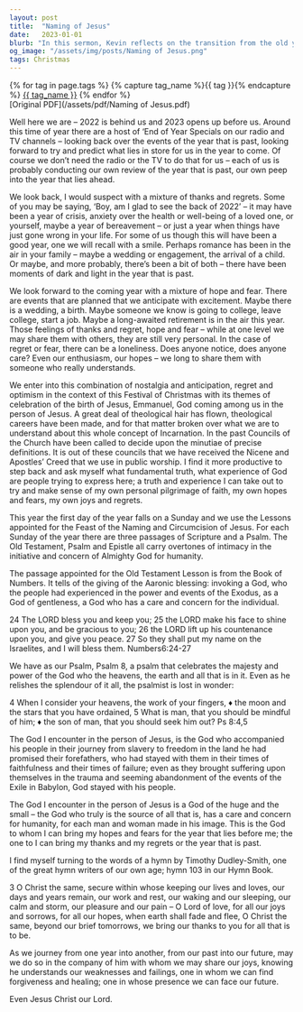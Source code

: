```yaml
---
layout: post
title:  "Naming of Jesus"
date:   2023-01-01
blurb: "In this sermon, Kevin reflects on the transition from the old year to the new one, acknowledging the mixture of emotions that come with it. He emphasizes the constant presence of God in our lives, regardless of our circumstances. The sermon also highlights the significance of the Feast of the Naming and Circumcision of Jesus, and how it underscores God's care and concern for humanity."
og_image: "/assets/img/posts/Naming of Jesus.png"
tags: Christmas
---    
```

<div class="tag-pills">
  {% for tag in page.tags %}
    {% capture tag_name %}{{ tag }}{% endcapture %}
    <a href="{{ site.baseurl }}/tag/{{ tag_name | slugify }}" class="tag-pill">{{ tag_name }}</a>
  {% endfor %}
</div>
[Original PDF](/assets/pdf/Naming of Jesus.pdf)

Well here we are – 2022 is behind us and 2023 opens up before us. Around this time of year there are a host of ‘End of Year Specials on our radio and TV channels – looking back over the events of the year that is past, looking forward to try and predict what lies in store for us in the year to come. Of course we don’t need the radio or the TV to do that for us – each of us is probably conducting our own review of the year that is past, our own peep into the year that lies ahead.

We look back, I would suspect with a mixture of thanks and regrets. Some of you may be saying, ‘Boy, am I glad to see the back of 2022’ – it may have been a year of crisis, anxiety over the health or well-being of a loved one, or yourself, maybe a year of bereavement – or just a year when things have just gone wrong in your life. For some of us though this will have been a good year, one we will recall with a smile. Perhaps romance has been in the air in your family – maybe a wedding or engagement, the arrival of a child. Or maybe, and more probably, there’s been a bit of both – there have been moments of dark and light in the year that is past.

We look forward to the coming year with a mixture of hope and fear. There are events that are planned that we anticipate with excitement. Maybe there is a wedding, a birth. Maybe someone we know is going to college, leave college, start a job. Maybe a long-awaited retirement is in the air this year. Those feelings of thanks and regret, hope and fear – while at one level we may share them with others, they are still very personal. In the case of regret or fear, there can be a loneliness. Does anyone notice, does anyone care? Even our enthusiasm, our hopes – we long to share them with someone who really understands.

We enter into this combination of nostalgia and anticipation, regret and optimism in the context of this Festival of Christmas with its themes of celebration of the birth of Jesus, Emmanuel, God coming among us in the person of Jesus. A great deal of theological hair has flown, theological careers have been made, and for that matter broken over what we are to understand about this whole concept of Incarnation. In the past Councils of the Church have been called to decide upon the minutiae of precise definitions. It is out of these councils that we have received the Nicene and Apostles’ Creed that we use in public worship. I find it more productive to step back and ask myself what fundamental truth, what experience of God are people trying to express here; a truth and experience I can take out to try and make sense of my own personal pilgrimage of faith, my own hopes and fears, my own joys and regrets.

This year the first day of the year falls on a Sunday and we use the Lessons appointed for the Feast of the Naming and Circumcision of Jesus. For each Sunday of the year there are three passages of Scripture and a Psalm. The Old Testament, Psalm and Epistle all carry overtones of intimacy in the initiative and concern of Almighty God for humanity.

The passage appointed for the Old Testament Lesson is from the Book of Numbers. It tells of the giving of the Aaronic blessing: invoking a God, who the people had experienced in the power and events of the Exodus, as a God of gentleness, a God who has a care and concern for the individual.

24 The LORD bless you and keep you;
25 the LORD make his face to shine upon you, and be gracious to you;
26 the LORD lift up his countenance upon you, and give you peace.
27 So they shall put my name on the Israelites, and I will bless them.
Numbers6:24-27

We have as our Psalm, Psalm 8, a psalm that celebrates the majesty and power of the God who the heavens, the earth and all that is in it. Even as he relishes the splendour of it all, the psalmist is lost in wonder:

4 When I consider your heavens, the work of your fingers, ♦︎
the moon and the stars that you have ordained,
5 What is man, that you should be mindful of him; ♦︎
the son of man, that you should seek him out? Ps 8:4,5

The God I encounter in the person of Jesus, is the God who accompanied his people in their journey from slavery to freedom in the land he had promised their forefathers, who had stayed with them in their times of faithfulness and their times of failure; even as they brought suffering upon themselves in the trauma and seeming abandonment of the events of the Exile in Babylon, God stayed with his people.

The God I encounter in the person of Jesus is a God of the huge and the small – the God who truly is the source of all that is, has a care and concern for humanity, for each man and woman made in his image. This is the God to whom I can bring my hopes and fears for the year that lies before me; the one to I can bring my thanks and my regrets or the year that is past.

I find myself turning to the words of a hymn by Timothy Dudley-Smith, one of the great hymn writers of our own age; hymn 103 in our Hymn Book.

3 O Christ the same, secure within whose keeping
our lives and loves, our days and years remain,
our work and rest, our waking and our sleeping,
our calm and storm, our pleasure and our pain –
O Lord of love, for all our joys and sorrows,
for all our hopes, when earth shall fade and flee,
O Christ the same, beyond our brief tomorrows,
we bring our thanks to you for all that is to be.

As we journey from one year into another, from our past into our future, may we do so in the company of him with whom we may share our joys, knowing he understands our weaknesses and failings, one in whom we can find forgiveness and healing; one in whose presence we can face our future.

Even Jesus Christ our Lord.
